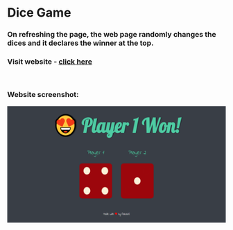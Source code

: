 # Dice Game

### On refreshing the page, the web page randomly changes the dices and it declares the winner at the top.

### Visit website - [click here](https://dwivedyaakash.github.io/Dice-Game/)

<br/>

### Website screenshot:
<img src="images/screenshot.png"/>
